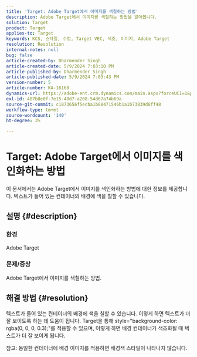 ```yaml
---
title: 'Target: Adobe Target에서 이미지를 색칠하는 방법'
description: Adobe Target에서 이미지를 색칠하는 방법을 알아봅니다.
solution: Target
product: Target
applies-to: Target
keywords: KCS, 스타일, 수정, Target VEC, 색조, 이미지, Adobe Target
resolution: Resolution
internal-notes: null
bug: false
article-created-by: Dharmender Singh
article-created-date: 5/9/2024 7:03:10 PM
article-published-by: Dharmender Singh
article-published-date: 5/9/2024 7:03:43 PM
version-number: 5
article-number: KA-16168
dynamics-url: https://adobe-ent.crm.dynamics.com/main.aspx?forceUCI=1&pagetype=entityrecord&etn=knowledgearticle&id=c0b589c3-360e-ef11-9f8a-6045bd006b25
exl-id: 487b8e0f-7e15-40d7-a208-54d67a74b69a
source-git-commit: c1873656f5ecba1b88471546b1a1b73839d6ff48
workflow-type: tm+mt
source-wordcount: '140'
ht-degree: 3%

---
```


# Target: Adobe Target에서 이미지를 색인화하는 방법


이 문서에서는 Adobe Target에서 이미지를 색인화하는 방법에 대한 정보를 제공합니다. 텍스트가 들어 있는 컨테이너의 배경에 색을 칠할 수 있습니다.

## 설명 {#description}


### <b>환경</b>

Adobe Target

### <b>문제/증상</b>

Adobe Target에서 이미지를 색칠하는 방법.


## 해결 방법 {#resolution}


텍스트가 들어 있는 컨테이너의 배경에 색을 칠할 수 있습니다. 이렇게 하면 텍스트가 더 잘 보이도록 하는 데 도움이 됩니다.
Target을 통해 style=&quot;background-color: rgba(0, 0, 0, 0.3);&quot;를 적용할 수 있으며, 이렇게 하면 배경 컨테이너가 색조화될 때 텍스트가 더 잘 보이게 됩니다.

참고: 동일한 컨테이너에 배경 이미지를 적용하면 배경색 스타일이 나타나지 않습니다.
